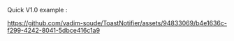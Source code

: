 Quick V1.0 example :

https://github.com/vadim-soude/ToastNotifier/assets/94833069/b4e1636c-f299-4242-8041-5dbce416c1a9


